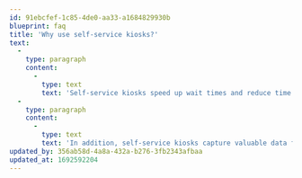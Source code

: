 ```yaml
---
id: 91ebcfef-1c85-4de0-aa33-a1684829930b
blueprint: faq
title: 'Why use self-service kiosks?'
text:
  -
    type: paragraph
    content:
      -
        type: text
        text: 'Self-service kiosks speed up wait times and reduce time spent standing in the queue. Customers also appreciate the greater degree of control and accuracy that kiosks provide when it comes to personalising and customising their orders.'
  -
    type: paragraph
    content:
      -
        type: text
        text: 'In addition, self-service kiosks capture valuable data for your business and require less labour to operate.'
updated_by: 356ab58d-4a8a-432a-b276-3fb2343afbaa
updated_at: 1692592204
---
```

